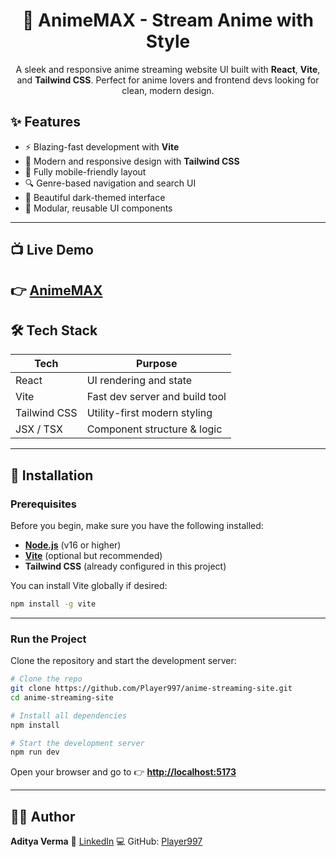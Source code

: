 <h1 align="center">
  🎥 AnimeMAX - Stream Anime with Style
</h1>

<p align="center">
  A sleek and responsive anime streaming website UI built with <strong>React</strong>, <strong>Vite</strong>, and <strong>Tailwind CSS</strong>. Perfect for anime lovers and frontend devs looking for clean, modern design.
</p>

## ✨ Features

- ⚡ Blazing-fast development with **Vite**
- 🎨 Modern and responsive design with **Tailwind CSS**
- 📱 Fully mobile-friendly layout
- 🔍 Genre-based navigation and search UI
- 🌙 Beautiful dark-themed interface
- 🧩 Modular, reusable UI components

---

## 📺 Live Demo

👉 **[AnimeMAX](https://your-live-link.com)**  
---

## 🛠 Tech Stack

| Tech         | Purpose                        |
|--------------|-------------------------------|
| React        | UI rendering and state         |
| Vite         | Fast dev server and build tool |
| Tailwind CSS | Utility-first modern styling   |
| JSX / TSX    | Component structure & logic    |

---

## 🚀 Installation

### Prerequisites

Before you begin, make sure you have the following installed:

- **[Node.js](https://nodejs.org/)** (v16 or higher)
- **[Vite](https://vitejs.dev/)** (optional but recommended)
- **Tailwind CSS** (already configured in this project)

You can install Vite globally if desired:

```bash
npm install -g vite
````

---

### Run the Project

Clone the repository and start the development server:

```bash
# Clone the repo
git clone https://github.com/Player997/anime-streaming-site.git
cd anime-streaming-site

# Install all dependencies
npm install

# Start the development server
npm run dev
```

Open your browser and go to 👉 **[http://localhost:5173](http://localhost:5173)**

---

## 👨‍💻 Author

**Aditya Verma**
🔗 [LinkedIn](https://www.linkedin.com/in/aditya-verma-aa8178288/)
💻 GitHub: [Player997](https://github.com/Player997)

